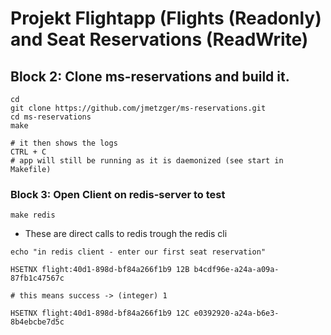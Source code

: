 # Projekt Flightapp (Flights (Readonly) and Seat Reservations (ReadWrite) 


## Block 2: Clone ms-reservations and build it. 

```
cd
git clone https://github.com/jmetzger/ms-reservations.git
cd ms-reservations
make
```

```
# it then shows the logs
CTRL + C
# app will still be running as it is daemonized (see start in Makefile)
```

### Block 3: Open Client on redis-server to test 

```
make redis
```

  * These are direct calls to redis trough the redis cli

```
echo "in redis client - enter our first seat reservation"
```

```
HSETNX flight:40d1-898d-bf84a266f1b9 12B b4cdf96e-a24a-a09a-87fb1c47567c
```

```
# this means success -> (integer) 1
```

```
HSETNX flight:40d1-898d-bf84a266f1b9 12C e0392920-a24a-b6e3-8b4ebcbe7d5c
```
